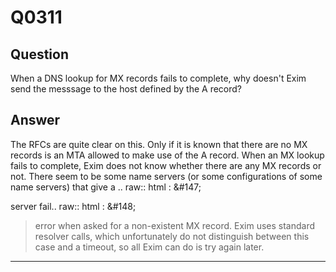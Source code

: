 Q0311
=====

Question
--------

When a DNS lookup for MX records fails to complete, why doesn't Exim
send the messsage to the host defined by the A record?

Answer
------

The RFCs are quite clear on this. Only if it is known that there are no MX records is an MTA allowed to make use of the A record. When an MX lookup fails to complete, Exim does not know whether there are any MX records or not. There seem to be some name servers (or some configurations of some name servers) that give a .. raw:: html
:   &\#147;

server fail.. raw:: html
:   &\#148;

> error when asked for a non-existent MX record. Exim uses standard
> resolver calls, which unfortunately do not distinguish between this
> case and a timeout, so all Exim can do is try again later.

* * * * *
